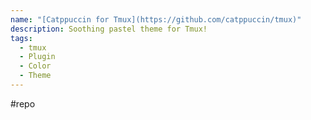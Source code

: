 ```yaml
---
name: "[Catppuccin for Tmux](https://github.com/catppuccin/tmux)"
description: Soothing pastel theme for Tmux!
tags:
  - tmux
  - Plugin
  - Color
  - Theme
---
```

#repo